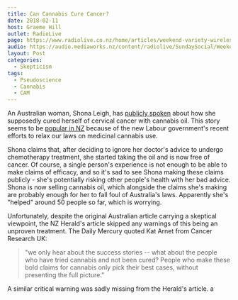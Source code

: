 ```yaml
---
title: Can Cannabis Cure Cancer?
date: 2018-02-11
host: Graeme Hill
outlet: RadioLive
page: https://www.radiolive.co.nz/home/articles/weekend-variety-wireless/2018/02/skeptical-thoughts---cannabis--the-asa-and-the-roundness-of-the-.html
audio: https://audio.mediaworks.nz/content/radiolive/SundaySocial/Weekend_Variety_Wireless_skeptics.mp3
layout: Post
categories:
  - Skepticism
tags:
  - Pseudoscience
  - Cannabis
  - CAM
---
```


An Australian woman, Shona Leigh, has [publicly spoken](https://www.dailymercury.com.au/news/cannanannas-are-coming-to-the-region/3325848/) about how she supposedly cured herself of cervical cancer with cannabis oil. This story seems to be [popular in NZ](http://www.nzherald.co.nz/lifestyle/news/article.cfm?c_id=6&objectid=11988312) because of the new Labour government's recent efforts to relax our laws on medicinal cannabis use.

<!-- more -->

Shona claims that, after deciding to ignore her doctor's advice to undergo chemotherapy treatment, she started taking the oil and is now free of cancer. Of course, a single person's experience is not enough to be able to make claims of efficacy, and so it's sad to see Shona making these claims publicly - she's potentially risking other people's health with her bad advice. Shona is now selling cannabis oil, which alongside the claims she's making are probably enough for her to fall foul of Australia's laws. Apparently she's "helped" around 50 people so far, which is worrying.

Unfortunately, despite the original Australian article carrying a skeptical viewpoint, the NZ Herald's article skipped any warnings of this being an unproven treatment. The Daily Mercury quoted Kat Arnet from Cancer Research UK:

> "we only hear about the success stories -- what about the people who have tried cannabis and not been cured? People who make these bold claims for cannabis only pick their best cases, without presenting the full picture."

A similar critical warning was sadly missing from the Herald's article.
a
